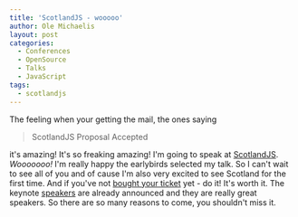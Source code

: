 ```yaml
---
title: 'ScotlandJS - wooooo'
author: Ole Michaelis
layout: post
categories:
  - Conferences
  - OpenSource
  - Talks
  - JavaScript
tags:
  - scotlandjs
---
```


The feeling when your getting the mail, the ones saying

> ScotlandJS Proposal Accepted

it's amazing! It's so freaking amazing! I'm going to speak at [ScotlandJS][homepage]. _Wooooooo!_ I'm really happy the earlybirds selected my talk. So I can't wait to see all of you and of cause I'm also very excited to see Scotland for the first time. And if you've not [bought your ticket][tickets] yet - do it! It's worth it. The keynote [speakers][speakers] are already announced and they are really great speakers. So there are so many reasons to come, you shouldn't miss it.

 [homepage]: http://scotlandjs.com/
 [tickets]: http://www.eventbrite.co.uk/event/4943792015
 [speakers]: http://scotlandjs.com/speakers.html